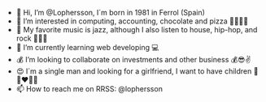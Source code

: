 - 👋 Hi, I’m @Lophersson, I´m born in 1981 in Ferrol (Spain)
- 👀 I’m interested in computing, accounting, chocolate and pizza 🍫🍕😛💦
- 🎵 My favorite music is jazz, although I also listen to house, hip-hop, and rock 🎷🎸🎤
- 🌱 I’m currently learning web developing 💻
- 💰 I’m looking to collaborate on investments and other business 💰😎✌️
- 😍 I´m a single man and looking for a girlfriend, I want to have children 💝👩‍❤️‍👨👶
- 📫 How to reach me on RRSS: @lophersson

<!---
Lophersson/Lophersson is a ✨ special ✨ repository because its `README.md` (this file) appears on your GitHub profile.
You can click the Preview link to take a look at your changes.
--->
